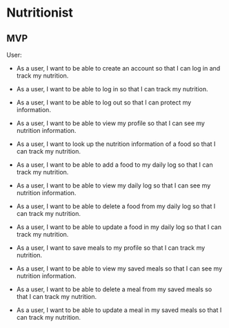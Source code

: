 # Nutritionist

## MVP
User:
- As a user, I want to be able to create an account so that I can log in and track my nutrition.
- As a user, I want to be able to log in so that I can track my nutrition.
- As a user, I want to be able to log out so that I can protect my information.
- As a user, I want to be able to view my profile so that I can see my nutrition information.


- As a user, I want to look up the nutrition information of a food so that I can track my nutrition.
- As a user, I want to be able to add a food to my daily log so that I can track my nutrition.
- As a user, I want to be able to view my daily log so that I can see my nutrition information.
- As a user, I want to be able to delete a food from my daily log so that I can track my nutrition.
- As a user, I want to be able to update a food in my daily log so that I can track my nutrition.
- As a user, I want to save meals to my profile so that I can track my nutrition.
- As a user, I want to be able to view my saved meals so that I can see my nutrition information.
- As a user, I want to be able to delete a meal from my saved meals so that I can track my nutrition.
- As a user, I want to be able to update a meal in my saved meals so that I can track my nutrition.
